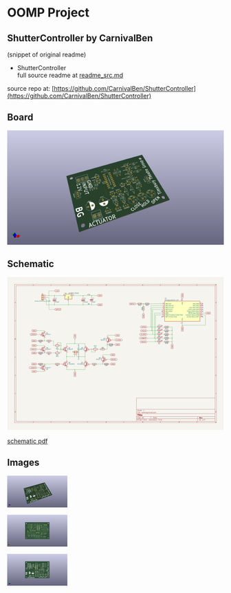 # OOMP Project  
## ShutterController  by CarnivalBen  
  
(snippet of original readme)  
  
- ShutterController  
  full source readme at [readme_src.md](readme_src.md)  
  
source repo at: [https://github.com/CarnivalBen/ShutterController](https://github.com/CarnivalBen/ShutterController)  
## Board  
  
[![working_3d.png](working_3d_600.png)](working_3d.png)  
## Schematic  
  
[![working_schematic.png](working_schematic_600.png)](working_schematic.png)  
  
[schematic pdf](working_schematic.pdf)  
## Images  
  
[![working_3d.png](working_3d_140.png)](working_3d.png)  
  
[![working_3d_back.png](working_3d_back_140.png)](working_3d_back.png)  
  
[![working_3d_front.png](working_3d_front_140.png)](working_3d_front.png)  
